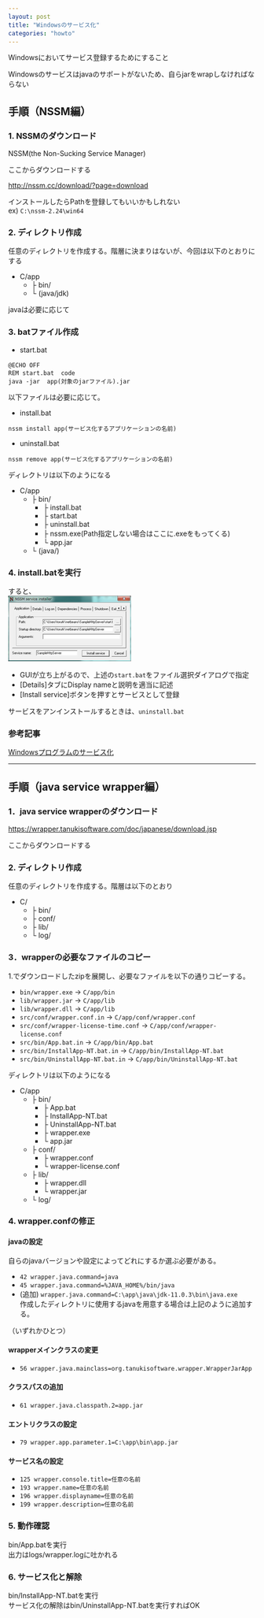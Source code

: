 ```yaml
---
layout: post
title: "Windowsのサービス化"
categories: "howto"
---
```


Windowsにおいてサービス登録するためにすること


Windowsのサービスはjavaのサポートがないため、自らjarをwrapしなければならない

## 手順（NSSM編）

### 1. NSSMのダウンロード

NSSM(the Non-Sucking Service Manager)

ここからダウンロードする

<http://nssm.cc/download/?page=download>

インストールしたらPathを登録してもいいかもしれない  
ex) `C:\nssm-2.24\win64`

### 2. ディレクトリ作成

任意のディレクトリを作成する。階層に決まりはないが、今回は以下のとおりにする

- C/app
    - ├ bin/
    - └ (java/jdk)

javaは必要に応じて

### 3. batファイル作成

- start.bat

```text
@ECHO OFF
REM start.bat  code
java -jar  app(対象のjarファイル).jar
```

以下ファイルは必要に応じて。

- install.bat

```text
nssm install app(サービス化するアプリケーションの名前)
```

- uninstall.bat

```text
nssm remove app(サービス化するアプリケーションの名前)
```

ディレクトリは以下のようになる

- C/app
    - ├ bin/
        - ├ install.bat
        - ├ start.bat
        - ├ uninstall.bat
        - ├ nssm.exe(Path指定しない場合はここに.exeをもってくる)
        - └ app.jar
    - └ (java/)

### 4. install.batを実行

すると、  
![nssm-1.png](/img/posts/howto/nssm-1.png)

- GUIが立ち上がるので、上述の`start.bat`をファイル選択ダイアログで指定
- [Details]タブにDisplay nameと説明を適当に記述
- [Install service]ボタンを押すとサービスとして登録

サービスをアンインストールするときは、`uninstall.bat`

### 参考記事

[Windowsプログラムのサービス化](https://www.torutk.com/projects/swe/wiki/Windows%E3%83%97%E3%83%AD%E3%82%B0%E3%83%A9%E3%83%A0%E3%81%AE%E3%82%B5%E3%83%BC%E3%83%93%E3%82%B9%E5%8C%96)

---

## 手順（java service wrapper編）

### 1．java service wrapperのダウンロード

<https://wrapper.tanukisoftware.com/doc/japanese/download.jsp>

ここからダウンロードする

### 2. ディレクトリ作成

任意のディレクトリを作成する。階層は以下のとおり

- C/
    - ├ bin/
    - ├ conf/
    - ├ lib/
    - └ log/

### 3．wrapperの必要なファイルのコピー

1.でダウンロードしたzipを展開し、必要なファイルを以下の通りコピーする。

- `bin/wrapper.exe` → `C/app/bin`
- `lib/wrapper.jar` → `C/app/lib`
- `lib/wrapper.dll` → `C/app/lib`
- `src/conf/wrapper.conf.in` → `C/app/conf/wrapper.conf`
- `src/conf/wrapper-license-time.conf` → `C/app/conf/wrapper-license.conf`
- `src/bin/App.bat.in` → `C/app/bin/App.bat`
- `src/bin/InstallApp-NT.bat.in` → `C/app/bin/InstallApp-NT.bat`
- `src/bin/UninstallApp-NT.bat.in` → `C/app/bin/UninstallApp-NT.bat`

ディレクトリは以下のようになる

- C/app
    - ├ bin/
        - ├ App.bat
        - ├ InstallApp-NT.bat
        - ├ UninstallApp-NT.bat
        - ├ wrapper.exe
        - └ app.jar
    - ├ conf/
        - ├ wrapper.conf
        - └ wrapper-license.conf
    - ├ lib/
        - ├ wrapper.dll
        - └ wrapper.jar
    - └ log/

### 4. wrapper.confの修正

#### javaの設定

自らのjavaバージョンや設定によってどれにするか選ぶ必要がある。

- `42 wrapper.java.command=java`
- `45 wrapper.java.command=%JAVA_HOME%/bin/java`
- (追加) `wrapper.java.command=C:\app\java\jdk-11.0.3\bin\java.exe`  
  作成したディレクトリに使用するjavaを用意する場合は上記のように追加する。

（いずれかひとつ）

#### wrapperメインクラスの変更

- `56 wrapper.java.mainclass=org.tanukisoftware.wrapper.WrapperJarApp`

#### クラスパスの追加

- `61 wrapper.java.classpath.2=app.jar`

#### エントリクラスの設定

- `79 wrapper.app.parameter.1=C:\app\bin\app.jar`

#### サービス名の設定

- `125 wrapper.console.title=任意の名前`
- `193 wrapper.name=任意の名前`
- `196 wrapper.displayname=任意の名前`
- `199 wrapper.description=任意の名前`

### 5. 動作確認

bin/App.batを実行  
出力はlogs/wrapper.logに吐かれる

### 6. サービス化と解除

bin/InstallApp-NT.batを実行  
サービス化の解除はbin/UninstallApp-NT.batを実行すればOK
